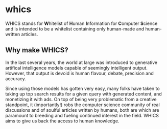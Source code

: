 # whics
WHICS stands for **W**hitelist of **H**uman **I**nformation for **C**omputer **S**cience and is intended to be a whitelist containing only human-made and human-written articles.

## Why make WHICS?
In the last several years, the world at large was introduced to generative artifical intelligence models capable of seemingly intelligent output. However, that output is devoid is human flavour, debate, precision and accuracy.  
  
Since using those models has gotten very easy, many folks have taken to taking up top search results for a given query with generated content, and monetizing it with ads. On top of being very problematic from a creative standpoint, it (importantly!) robs the computer science community of real discussions and of soulful articles written by humans, both are which are paramount to breeding and fueling continued interest in the field. WHICS aims to give us back the access to human knowledge.


